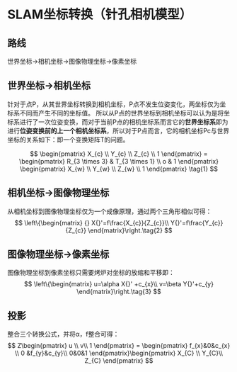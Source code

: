 ﻿# SLAM坐标转换（针孔相机模型）
## 路线
世界坐标->相机坐标->图像物理坐标->像素坐标
## 世界坐标->相机坐标
针对于点P，从其世界坐标转换到相机坐标，P点不发生位姿变化，两坐标仅为坐标系不同而产生不同的坐标值。
所以从P点的世界坐标到相机坐标可以认为是将坐标系进行了一次位姿变换，而对于当前P点的相机坐标系而言它的**世界坐标系**即为进行**位姿变换前的上一个相机坐标系**，所以对于P点而言，它的相机坐标Pc与世界坐标的关系如下：即一个变换矩阵T的问题。

$$
\begin{pmatrix}  
  X_{c} \\  
  Y_{c} \\
  Z_{c} \\
  1
\end{pmatrix} =
\begin{pmatrix}  
  R_{3 \times 3} & T_{3 \times 1} \\  
  o & 1  
\end{pmatrix} 
\begin{pmatrix}  
  X_{w} \\  
  Y_{w} \\
  Z_{w} \\
  1
\end{pmatrix} \tag{1}
$$
## 相机坐标->图像物理坐标
从相机坐标到图像物理坐标仅为一个成像原理，通过两个三角形相似可得：
$$
\left\{\begin{matrix} {} 
 X{}'=f\frac{X_{c}}{Z_{c}}\\
 Y{}'=f\frac{Y_{c}}{Z_{c}}   
\end{matrix}\right.\tag{2}
$$
## 图像物理坐标->像素坐标
图像物理坐标到像素坐标只需要烤炉对坐标的放缩和平移即：
$$
\left\{\begin{matrix} 
u=\alpha X{}' +c_{x}\\
v=\beta Y{}'+c_{y}  
\end{matrix}\right.\tag{3}
$$
## 投影
整合三个转换公式，并将α，f整合可得：
$$
Z\begin{pmatrix}  
  u \\  
  v\\
1  
\end{pmatrix} =
\begin{pmatrix}  
  f_{x}&0&c_{x} \\  
  0 &f_{y}&c_{y}\\
0&0&1  
\end{pmatrix}\begin{pmatrix}  
  X_{C} \\  
  Y_{C}\\
Z_{C}  
\end{pmatrix}
$$

